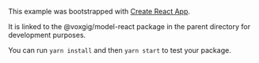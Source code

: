 This example was bootstrapped with [Create React App](https://github.com/facebook/create-react-app).

It is linked to the @voxgig/model-react package in the parent directory for development purposes.

You can run `yarn install` and then `yarn start` to test your package.
